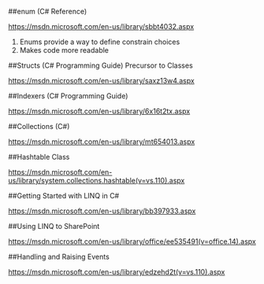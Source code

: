 ##enum (C# Reference)

https://msdn.microsoft.com/en-us/library/sbbt4032.aspx


1. Enums provide a way to define constrain choices
2. Makes code more readable


##Structs (C# Programming Guide) Precursor to Classes

https://msdn.microsoft.com/en-us/library/saxz13w4.aspx

##Indexers (C# Programming Guide)

https://msdn.microsoft.com/en-us/library/6x16t2tx.aspx

##Collections (C#)

https://msdn.microsoft.com/en-us/library/mt654013.aspx

##Hashtable Class

https://msdn.microsoft.com/en-us/library/system.collections.hashtable(v=vs.110).aspx

##Getting Started with LINQ in C#

https://msdn.microsoft.com/en-us/library/bb397933.aspx

##Using LINQ to SharePoint

https://msdn.microsoft.com/en-us/library/office/ee535491(v=office.14).aspx

##Handling and Raising Events

https://msdn.microsoft.com/en-us/library/edzehd2t(v=vs.110).aspx
